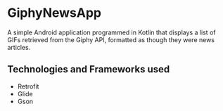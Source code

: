# GiphyNewsApp
A simple Android application programmed in Kotlin that displays a list of GIFs retrieved from the Giphy API, formatted as though they were news articles.

## Technologies and Frameworks used

- Retrofit
- Glide
- Gson
